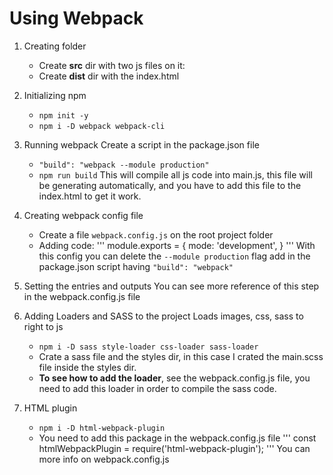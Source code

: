 # Using Webpack

1. Creating folder
    - Create **src** dir with two js files on it: 
    - Create **dist** dir with the index.html

2. Initializing npm
    - `npm init -y`
    - `npm i -D webpack webpack-cli`

3. Running webpack
   Create a script in the package.json file
   - `"build": "webpack --module production"`
   - `npm run build`
   This will compile all js code into main.js, this file will be
   generating automatically, and you have to add this file to the index.html
   to get it work.

3. Creating webpack config file
    - Create a file `webpack.config.js` on the root project folder
    - Adding code:
        '''
        module.exports = {
            mode: 'development',
        }
        '''
      With this config you can delete the `--module production` flag add in the
      package.json script having `"build": "webpack"`

4. Setting the entries and outputs
   You can see more reference of this step in the webpack.config.js file

5. Adding Loaders and SASS to the project
   Loads images, css, sass to right to js
    - `npm i -D sass style-loader css-loader sass-loader`
    - Crate a sass file and the styles dir, in this case I crated the main.scss file
      inside the styles dir.
    - **To see how to add the loader**, see the webpack.config.js file, you need to add
      this loader in order to compile the sass code.

6. HTML plugin
    - `npm i -D html-webpack-plugin`
    - You need to add this package in the webpack.config.js file
      '''
        const htmlWebpackPlugin = require('html-webpack-plugin');
      '''
      You can more info on webpack.config.js